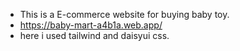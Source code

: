 * This is a E-commerce website for buying baby toy.
* https://baby-mart-a4b1a.web.app/
* here i used tailwind and daisyui css.

